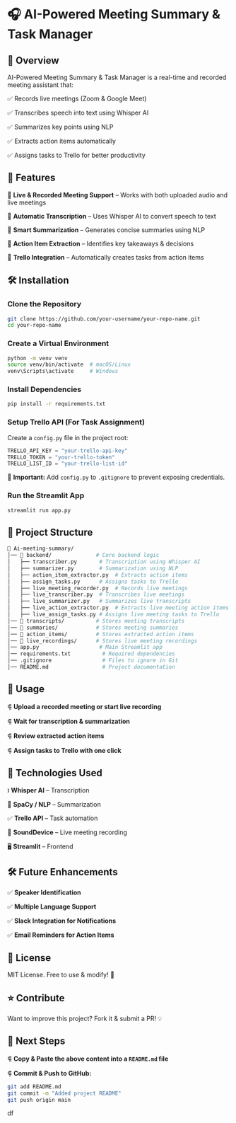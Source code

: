 # 🎧 AI-Powered Meeting Summary & Task Manager

## 🚀 Overview

AI-Powered Meeting Summary & Task Manager is a real-time and recorded meeting assistant that:

✅ Records live meetings (Zoom & Google Meet)

✅ Transcribes speech into text using Whisper AI

✅ Summarizes key points using NLP

✅ Extracts action items automatically

✅ Assigns tasks to Trello for better productivity

## 📌 Features

🔹 **Live & Recorded Meeting Support** – Works with both uploaded audio and live meetings

🔹 **Automatic Transcription** – Uses Whisper AI to convert speech to text

🔹 **Smart Summarization** – Generates concise summaries using NLP

🔹 **Action Item Extraction** – Identifies key takeaways & decisions

🔹 **Trello Integration** – Automatically creates tasks from action items

## 🛠 Installation

### Clone the Repository
```sh
git clone https://github.com/your-username/your-repo-name.git
cd your-repo-name
```

### Create a Virtual Environment
```sh
python -m venv venv
source venv/bin/activate  # macOS/Linux
venv\Scripts\activate     # Windows
```

### Install Dependencies
```sh
pip install -r requirements.txt
```

### Setup Trello API (For Task Assignment)
Create a `config.py` file in the project root:
```python
TRELLO_API_KEY = "your-trello-api-key"
TRELLO_TOKEN = "your-trello-token"
TRELLO_LIST_ID = "your-trello-list-id"
```
🛑 **Important:** Add `config.py` to `.gitignore` to prevent exposing credentials.

### Run the Streamlit App
```sh
streamlit run app.py
```

## 📂 Project Structure
```bash
📁 Ai-meeting-summary/
│── 📁 backend/              # Core backend logic
│   ├── transcriber.py       # Transcription using Whisper AI
│   ├── summarizer.py        # Summarization using NLP
│   ├── action_item_extractor.py  # Extracts action items
│   ├── assign_tasks.py      # Assigns tasks to Trello
│   ├── live_meeting_recorder.py  # Records live meetings
│   ├── live_transcriber.py  # Transcribes live meetings
│   ├── live_summarizer.py   # Summarizes live transcripts
│   ├── live_action_extractor.py  # Extracts live meeting action items
│   ├── live_assign_tasks.py # Assigns live meeting tasks to Trello
│── 📁 transcripts/          # Stores meeting transcripts
│── 📁 summaries/            # Stores meeting summaries
│── 📁 action_items/         # Stores extracted action items
│── 📁 live_recordings/      # Stores live meeting recordings
│── app.py                   # Main Streamlit app
│── requirements.txt          # Required dependencies
│── .gitignore                # Files to ignore in Git
│── README.md                 # Project documentation
```

## 🎯 Usage

⸿ **Upload a recorded meeting or start live recording**

⸿ **Wait for transcription & summarization**

⸿ **Review extracted action items**

⸿ **Assign tasks to Trello with one click**

## 🤖 Technologies Used

🕽 **Whisper AI** – Transcription

📝 **SpaCy / NLP** – Summarization

✅ **Trello API** – Task automation

🎥 **SoundDevice** – Live meeting recording

🖥 **Streamlit** – Frontend

## 🛠 Future Enhancements

✅ **Speaker Identification**

✅ **Multiple Language Support**

✅ **Slack Integration for Notifications**

✅ **Email Reminders for Action Items**

## 💜 License

MIT License. Free to use & modify! 🚀

## ⭐ Contribute

Want to improve this project? Fork it & submit a PR! 💡

## 📌 Next Steps

⸿ **Copy & Paste the above content into a `README.md` file**

⸿ **Commit & Push to GitHub:**
```sh
git add README.md
git commit -m "Added project README"
git push origin main
```

df

